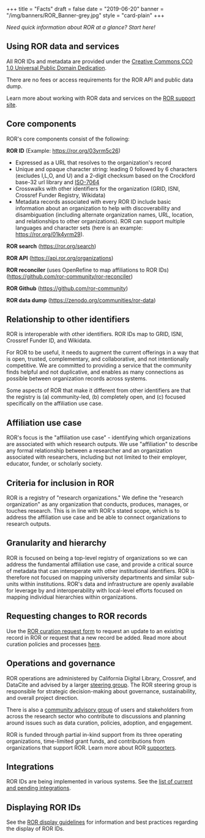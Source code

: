 +++
title = "Facts"
draft = false
date = "2019-06-20"
banner = "/img/banners/ROR_Banner-grey.jpg"
style = "card-plain"
+++

*Need quick information about ROR at a glance? Start here!*

## Using ROR data and services

All ROR IDs and metadata are provided under the [Creative Commons CC0 1.0 Universal Public Domain Dedication](https://creativecommons.org/publicdomain/zero/1.0//).

There are no fees or access requirements for the ROR API and public data dump.

Learn more about working with ROR data and services on the [ROR support site](https://ror.readme.io).


## Core components

ROR's core components consist of the following:

**ROR ID** (Example: <https://ror.org/03yrm5c26>)
- Expressed as a URL that resolves to the organization's record     
- Unique and opaque character string: leading 0 followed by 6 characters (excludes I,L,O, and U) and a 2-digit checksum based on the Crockford base-32 url library and [ISO-7064](https://www.iso.org/standard/31531.html)     
- Crosswalks with other identifiers for the organization (GRID, ISNI, Crossref Funder Registry, Wikidata)  
- Metadata records associated with every ROR ID include basic information about an organization to help with discoverability and disambiguation (including alternate organization names, URL, location, and relationships to other organizations). ROR can support multiple languages and character sets (here is an example: <https://ror.org/01k4yrm29>).

**ROR search** (<https://ror.org/search>)

**ROR API** (<https://api.ror.org/organizations>) 

**ROR reconciler** (uses OpenRefine to map affiliations to ROR IDs) (<https://github.com/ror-community/ror-reconciler>) 

**ROR Github** (<https://github.com/ror-community>)  

**ROR data dump** (<https://zenodo.org/communities/ror-data>)

## Relationship to other identifiers

ROR is interoperable with other identifiers. ROR IDs map to GRID, ISNI, Crossref Funder ID, and Wikidata.

For ROR to be useful, it needs to augment the current offerings in a way that is open, trusted, complementary, and collaborative, and not intentionally competitive. We are committed to providing a service that the community finds helpful and not duplicative, and enables as many connections as possible between organization records across systems.

Some aspects of ROR that make it different from other identifiers are that the registry is (a) community-led, (b) completely open, and \(c) focused specifically on the affiliation use case.

## Affiliation use case

ROR's focus is the "affiliation use case" - identifying which organizations are associated with which research outputs. We use "affiliation" to describe any formal relationship between a researcher and an organization associated with researchers, including but not limited to their employer, educator, funder, or scholarly society.

## Criteria for inclusion in ROR

ROR is a registry of "research organizations." We define the "research organization" as any organization that conducts, produces, manages, or touches research. This is in line with ROR's stated scope, which is to address the affiliation use case and be able to connect organizations to research outputs. 

## Granularity and hierarchy

ROR is focused on being a top-level registry of organizations so we can address the fundamental affiliation use case, and provide a critical source of metadata that can interoperate with other institutional identifiers. ROR is therefore not focused on mapping university departments and similar sub-units within institutions. ROR's data and infrastructure are openly available for leverage by and interoperability with local-level efforts focused on mapping individual hierarchies within organizations.

## Requesting changes to ROR records

Use the [ROR curation request form](/curation) to request an update to an existing record in ROR or request that a new record be added. Read more about curation policies and processes [here](https://github.com/ror-community/ror-updates).

## Operations and governance

ROR operations are administered by California Digital Library, Crossref, and DataCite and advised by a larger [steering group](/about/#steering-group). The ROR steering group is responsible for strategic decision-making about governance, sustainability, and overall project direction.

There is also a [community advisory group](/community) of users and stakeholders from across the research sector who contribute to discussions and planning around issues such as data curation, policies, adoption, and engagement.

ROR is funded through partial in-kind support from its three operating organizations, time-limited grant funds, and contributions from organizations that support ROR. Learn more about ROR [supporters](/supporters).

## Integrations

ROR IDs are being implemented in various systems. See the [list of current and pending integrations](/integrations).

## Displaying ROR IDs

See the [ROR display guidelines](/display-guidelines) for information and best practices regarding the display of ROR IDs.
